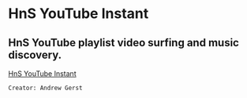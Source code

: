 HnS YouTube Instant
========  

HnS YouTube playlist video surfing and music discovery.
-------------------------------
[HnS YouTube Instant](http://hnsyoutube.webs.com/)  

`Creator: Andrew Gerst`